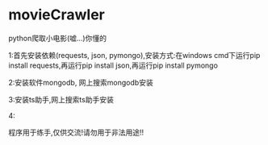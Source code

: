 # movieCrawler
python爬取小电影(嘘...)你懂的

1:首先安装依赖(requests, json, pymongo),安装方式:在windows cmd下运行pip install requests,再运行pip install json,再运行pip install pymongo

2:安装软件mongodb, 网上搜索mongodb安装

3:安装ts助手,网上搜索ts助手安装

4:



程序用于练手,仅供交流!请勿用于非法用途!!
